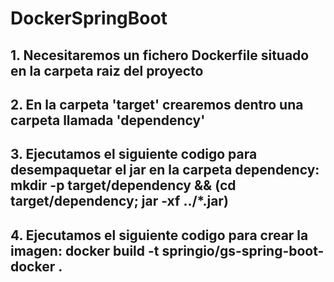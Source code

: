 # DockerSpringBoot

## 1. Necesitaremos un fichero Dockerfile situado en la carpeta raiz del proyecto

## 2. En la carpeta 'target' crearemos dentro una carpeta llamada 'dependency'

## 3. Ejecutamos el siguiente codigo para desempaquetar el jar en la carpeta dependency: mkdir -p target/dependency && (cd target/dependency; jar -xf ../*.jar)

## 4. Ejecutamos el siguiente codigo para crear la imagen: docker build -t springio/gs-spring-boot-docker .
